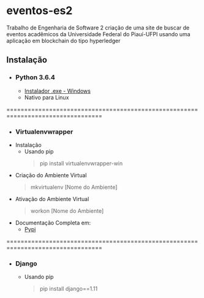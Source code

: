 # eventos-es2
Trabalho de Engenharia de Software 2 criação de uma site de buscar de eventos acadêmicos da Universidade Federal do Piauí-UFPI usando uma aplicação em blockchain do tipo hyperledger  

## Instalação
* ### Python 3.6.4
	* [Instalador .exe - Windows](https://www.python.org/ftp/python/3.6.4/python-3.6.4-amd64.exe)
	* Nativo para Linux

=================================================================================
* ### Virtualenvwrapper
* Instalação
    * Usando pip
        > pip install virtualenvwrapper-win
* Criação do Ambiente Virtual 
	>mkvirtualenv [Nome do Ambiente]
* Ativação do Ambiente Virtual 
	>workon [Nome do Ambiente]
* Documentação Completa em:
	* [Pypi](https://pypi.python.org/pypi/virtualenvwrapper-win)

=================================================================================
* ### Django
    * Usando pip
        > pip install django==1.11